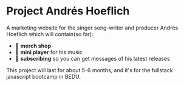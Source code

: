 <h1>Project Andrés Hoeflich</h1>
<p>
  A marketing website for the singer song-writer and producer Andrés Hoeflich which will contain(so far):
  <ul>
    <li> 👕 <b>merch shop</b>
    <li> 🎵 <b>mini player</b> for his music  
    <li> 💌 <b>subscribing</b> so you can get messages of his latest releases
      </ul>
      <p>
  This project will last for about 5-6 months, and it's for the fullstack javascript bootcamp in BEDU.
